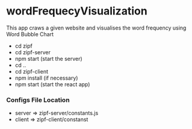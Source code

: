 # wordFrequecyVisualization
This app craws a given website and visualises the word frequency using Word Bubble Chart

- cd zipf
- cd zipf-server
- npm start (start the server)
- cd ..
- cd zipf-client
- npm install (if necessary)
- npm start (start the react app)


### Configs File Location
- server => zipf-server/constants.js
- client => zipf-client/constanst
